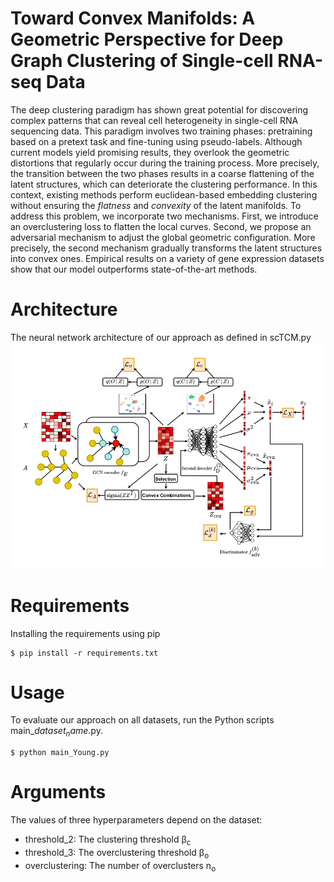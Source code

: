 # Toward Convex Manifolds: A Geometric Perspective for Deep Graph Clustering of Single-cell RNA-seq Data

The deep clustering paradigm has shown great potential for 
discovering complex patterns that can reveal cell heterogeneity 
in single-cell RNA sequencing data. This paradigm involves two 
training phases: pretraining based on a pretext task and 
fine-tuning using pseudo-labels. Although current models yield
promising results, they overlook the geometric distortions that 
regularly occur during the training process. More precisely, the 
transition between the two phases results in a coarse flattening
of the latent structures, which can deteriorate the clustering 
performance. In this context, existing methods perform 
euclidean-based embedding clustering without ensuring the
*flatness* and *convexity* of the latent manifolds.
To address this problem, we incorporate two mechanisms. 
First, we introduce an overclustering loss to flatten the local 
curves. Second, we propose an adversarial mechanism to adjust
the global geometric configuration. More precisely, the second 
mechanism gradually transforms the latent structures into convex
ones. Empirical results on a variety of gene expression datasets 
show that our model outperforms state-of-the-art methods.

# Architecture
The neural network architecture of our approach as defined in scTCM.py
![fram1 (1)](./scTCM.png)

# Requirements
Installing the requirements using pip
```
$ pip install -r requirements.txt
```
# Usage 
To evaluate our approach on all datasets, run the Python scripts main_$dataset_name$.py.

```
$ python main_Young.py  
```

# Arguments
The values of three hyperparameters depend on the dataset: 
* threshold_2: The clustering threshold &beta;<sub>c</sub>      
* threshold_3: The overclustering threshold &beta;<sub>o</sub>
* overclustering: The number of overclusters n<sub>o</sub>


